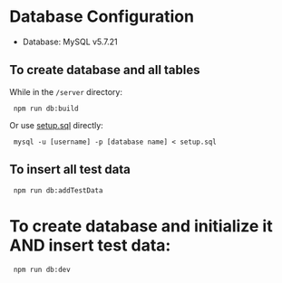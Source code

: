 # Database Configuration

- Database: MySQL v5.7.21

## To create database and all tables
While in the `/server` directory:
```
 npm run db:build
```

Or use [setup.sql](setup.sql) directly:

``` mysql -u [username] -p [database name] < setup.sql```

## To insert all test data
```
 npm run db:addTestData
```

# To create database and initialize it AND insert test data:
```
 npm run db:dev
```
